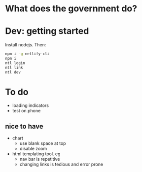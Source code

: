 # What does the government do?

# Dev: getting started
Install nodejs. Then:

```sh
npm i -g netlify-cli
npm i
ntl login
ntl link
ntl dev
```

# To do
- loading indicators
- test on phone
## nice to have
- chart
  - use blank space at top
  - disable zoom
- html templating tool. eg
  - nav bar is repetitive
  - changing links is tedious and error prone
